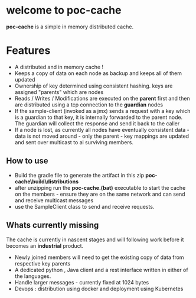 # welcome to poc-cache

 **poc-cache** is a simple in memory distributed cache.

# Features

- A distributed and in memory cache !
- Keeps a copy of data on each node as backup and keeps all of them updated
- Ownership of key determined using consistent hashing. keys are assigned "parents" which are nodes
- Reads / Writes / Modifications are executed on the **parent** first and then are distributed using a tcp connection to the **guardian** nodes
- If the sample-client (invoked as a jmx) sends a request with a key which is a guardian to that key, it is internally forwarded to the parent node. The guardian will collect the response and send it back to the caller
- If a node is lost, as currently all nodes have eventually consistent data - data is not moved around - only the parent - key mappings are updated and sent over multicast to al surviving members.


## How to use
- Build the gradle file to generate the artifact in this zip **poc-cache\build\distributions** 
- after unzipping run the **poc-cache.(bat)** executable to start the cache on the members - ensure they are on the same network and can send and receive multicast messages
- use the SampleClient class to send and receive requests.


## Whats currently missing

The cache is currently in nascent stages and will following work before it becomes an **industrial** product.
- Newly joined members will need to get the existing copy of data from respective key parents
- A dedicated python , Java client and a rest interface written in either of the languages.
- Handle larger messages - currently fixed at 1024 bytes
- Devops : distribution using docker and deployment using Kubernetes
